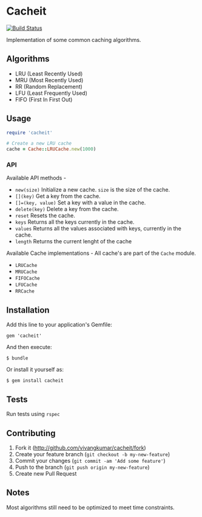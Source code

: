 # Cacheit
[![Build Status](https://travis-ci.org/vivangkumar/cacheit.svg)](https://travis-ci.org/vivangkumar/cacheit)

Implementation of some common caching algorithms.

## Algorithms

- LRU (Least Recently Used)
- MRU (Most Recently Used)
- RR (Random Replacement)
- LFU (Least Frequently Used)
- FIFO (First In First Out)

## Usage

```ruby
require 'cacheit'

# Create a new LRU cache
cache = Cache::LRUCache.new(1000)
```

### API

Available API methods -

- `new(size)`
  Initialize a new cache. `size` is the size of the cache.
- `[](key)`
  Get a key from the cache.
- `[]=(key, value)`
  Set a key with a value in the cache.
- `delete(key)`
  Delete a key from the cache.
- `reset`
  Resets the cache. 
- `keys`
  Returns all the keys currently in the cache.
- `values`
  Returns all the values associated with keys, currently in the cache.
- `length`
  Returns the current lenght of the cache

Available Cache implementations -
All cache's are part of the `Cache` module.

- `LRUCache`
- `MRUCache`
- `FIFOCache`
- `LFUCache`
- `RRCache`

## Installation

Add this line to your application's Gemfile:

    gem 'cacheit'

And then execute:

    $ bundle

Or install it yourself as:

    $ gem install cacheit

## Tests

Run tests using `rspec`

## Contributing

1. Fork it (http://github.com/vivangkumar/cacheit/fork)
2. Create your feature branch (`git checkout -b my-new-feature`)
3. Commit your changes (`git commit -am 'Add some feature'`)
4. Push to the branch (`git push origin my-new-feature`)
5. Create new Pull Request

## Notes

Most algorithms still need to be optimized to meet time constraints.
